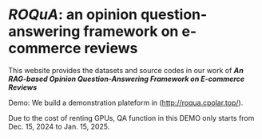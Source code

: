 # ***ROQuA***: an opinion question-answering framework on e-commerce reviews
This website provides the datasets and source codes in our work of 
***An RAG-based Opinion Question-Answering Framework on E-commerce Reviews***

Demo: We build a demonstration plateform in (http://roqua.cpolar.top/).

Due to the cost of renting GPUs, QA function in this DEMO only starts from Dec. 15, 2024 to Jan. 15, 2025.
